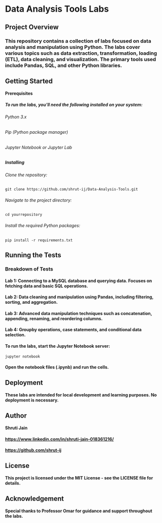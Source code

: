 # Data Analysis Tools Labs

## Project Overview
### This repository contains a collection of labs focused on data analysis and manipulation using Python. The labs cover various topics such as data extraction, transformation, loading (ETL), data cleaning, and visualization. The primary tools used include Pandas, SQL, and other Python libraries.

## Getting Started

#### Prerequisites
##### To run the labs, you'll need the following installed on your system:
###### Python 3.x
###### Pip (Python package manager)
###### Jupyter Notebook or Jupyter Lab

##### Installing
###### Clone the repository:
```
git clone https://github.com/shrut-ij/Data-Analysis-Tools.git
```

###### Navigate to the project directory:
```
cd yourrepository
```

###### Install the required Python packages:
```
pip install -r requirements.txt
```

## Running the Tests

### Breakdown of Tests
#### Lab 1: Connecting to a MySQL database and querying data. Focuses on fetching data and basic SQL operations.
#### Lab 2: Data cleaning and manipulation using Pandas, including filtering, sorting, and aggregation.
#### Lab 3: Advanced data manipulation techniques such as concatenation, appending, renaming, and reordering columns.
#### Lab 4: Groupby operations, case statements, and conditional data selection.

#### To run the labs, start the Jupyter Notebook server:
```
jupyter notebook
```
#### Open the notebook files (.ipynb) and run the cells.

## Deployment
#### These labs are intended for local development and learning purposes. No deployment is necessary.

## Author
#### Shruti Jain
#### https://www.linkedin.com/in/shruti-jain-018361216/
#### https://github.com/shrut-ij

## License
#### This project is licensed under the MIT License - see the LICENSE file for details.

## Acknowledgement
#### Special thanks to Professor Omar for guidance and support throughout the labs.
